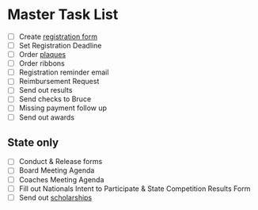 # Master Task List

- [ ] Create [registration form](Registration.md)
- [ ] Set Registration Deadline
- [ ] Order [plaques](Awards.md#sample-plaque-order)
- [ ] Order ribbons
- [ ] Registration reminder email
- [ ] Reimbursement Request
- [ ] Send out results
- [ ] Send checks to Bruce
- [ ] Missing payment follow up
- [ ] Send out awards

## State only

- [ ] Conduct & Release forms
- [ ] Board Meeting Agenda
- [ ] Coaches Meeting Agenda
- [ ] Fill out Nationals Intent to Participate & State Competition Results Form
- [ ] Send out [scholarships](Scholarships.md)
